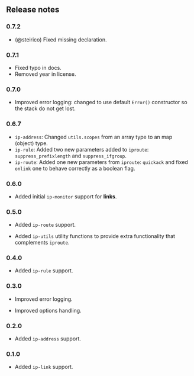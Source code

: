 ## Release notes

### 0.7.2

- (@steirico) Fixed missing declaration.

### 0.7.1

- Fixed typo in docs.
- Removed year in license.
 
### 0.7.0

- Improved error logging: changed to use default `Error()` constructor so the stack
 do not get lost.

### 0.6.7

- `ip-address`: Changed `utils.scopes` from an array type to an map (object) type.
- `ip-rule`: Added two new parameters added to `iproute`: `suppress_prefixlength` and `suppress_ifgroup`.
- `ip-route`: Added one new parameters from `iproute`: `quickack` and fixed `onlink` one to behave correctly as a boolean flag.

### 0.6.0

- Added initial `ip-monitor` support for **links**.

### 0.5.0

- Added `ip-route` support.

- Added `ip-utils` utility functions to provide extra functionality that complements `iproute`.

### 0.4.0

- Added `ip-rule` support.

### 0.3.0

- Improved error logging.

- Improved options handling.

### 0.2.0

- Added `ip-address` support.

### 0.1.0

- Added `ip-link` support.